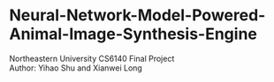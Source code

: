 # Neural-Network-Model-Powered-Animal-Image-Synthesis-Engine
Northeastern University CS6140 Final Project <br>
Author: Yihao Shu and Xianwei Long
